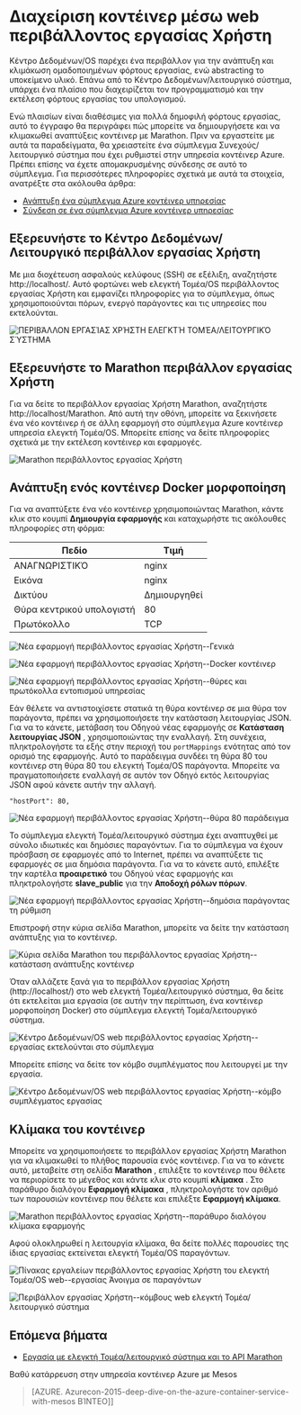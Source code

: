 <properties
   pageTitle="Azure Διαχείριση κοντέινερ κοντέινερ υπηρεσίας μέσω του περιβάλλοντος εργασίας Χρήστη web | Microsoft Azure"
   description="Ανάπτυξη κοντέινερ σε μια υπηρεσία σύμπλεγμα Azure κοντέινερ υπηρεσίας, χρησιμοποιώντας το web Marathon περιβάλλοντος εργασίας Χρήστη."
   services="container-service"
   documentationCenter=""
   authors="neilpeterson"
   manager="timlt"
   editor=""
   tags="acs, azure-container-service"
   keywords="Docker, κοντέινερ, μικρής κλίμακας-υπηρεσίες, Mesos, Azure"/>

<tags
   ms.service="container-service"
   ms.devlang="na"
   ms.topic="get-started-article"
   ms.tgt_pltfrm="na"
   ms.workload="na"
   ms.date="09/19/2016"
   ms.author="timlt"/>

# <a name="container-management-through-the-web-ui"></a>Διαχείριση κοντέινερ μέσω web περιβάλλοντος εργασίας Χρήστη

Κέντρο Δεδομένων/OS παρέχει ένα περιβάλλον για την ανάπτυξη και κλιμάκωση ομαδοποιημένων φόρτους εργασίας, ενώ abstracting το υποκείμενο υλικό. Επάνω από το Κέντρο Δεδομένων/λειτουργικό σύστημα, υπάρχει ένα πλαίσιο που διαχειρίζεται τον προγραμματισμό και την εκτέλεση φόρτους εργασίας του υπολογισμού.

Ενώ πλαισίων είναι διαθέσιμες για πολλά δημοφιλή φόρτους εργασίας, αυτό το έγγραφο θα περιγράφει πώς μπορείτε να δημιουργήσετε και να κλιμακωθεί αναπτύξεις κοντέινερ με Marathon. Πριν να εργαστείτε με αυτά τα παραδείγματα, θα χρειαστείτε ένα σύμπλεγμα Συνεχούς/λειτουργικό σύστημα που έχει ρυθμιστεί στην υπηρεσία κοντέινερ Azure. Πρέπει επίσης να έχετε απομακρυσμένης σύνδεσης σε αυτό το σύμπλεγμα. Για περισσότερες πληροφορίες σχετικά με αυτά τα στοιχεία, ανατρέξτε στα ακόλουθα άρθρα:

- [Ανάπτυξη ένα σύμπλεγμα Azure κοντέινερ υπηρεσίας](container-service-deployment.md)
- [Σύνδεση σε ένα σύμπλεγμα Azure κοντέινερ υπηρεσίας](container-service-connect.md)

## <a name="explore-the-dcos-ui"></a>Εξερευνήστε το Κέντρο Δεδομένων/Λειτουργικό περιβάλλον εργασίας Χρήστη

Με μια διοχέτευση ασφαλούς κελύφους (SSH) σε εξέλιξη, αναζητήστε http://localhost/. Αυτό φορτώνει web ελεγκτή Τομέα/OS περιβάλλοντος εργασίας Χρήστη και εμφανίζει πληροφορίες για το σύμπλεγμα, όπως χρησιμοποιούνται πόρων, ενεργό παράγοντες και τις υπηρεσίες που εκτελούνται.

![ΠΕΡΙΒΆΛΛΟΝ ΕΡΓΑΣΊΑΣ ΧΡΉΣΤΗ ΕΛΕΓΚΤΉ ΤΟΜΈΑ/ΛΕΙΤΟΥΡΓΙΚΌ ΣΎΣΤΗΜΑ](media/dcos/dcos2.png)

## <a name="explore-the-marathon-ui"></a>Εξερευνήστε το Marathon περιβάλλον εργασίας Χρήστη

Για να δείτε το περιβάλλον εργασίας Χρήστη Marathon, αναζητήστε http://localhost/Marathon. Από αυτή την οθόνη, μπορείτε να ξεκινήσετε ένα νέο κοντέινερ ή σε άλλη εφαρμογή στο σύμπλεγμα Azure κοντέινερ υπηρεσία ελεγκτή Τομέα/OS. Μπορείτε επίσης να δείτε πληροφορίες σχετικά με την εκτέλεση κοντέινερ και εφαρμογές.  

![Marathon περιβάλλοντος εργασίας Χρήστη](media/dcos/dcos3.png)

## <a name="deploy-a-docker-formatted-container"></a>Ανάπτυξη ενός κοντέινερ Docker μορφοποίηση

Για να αναπτύξετε ένα νέο κοντέινερ χρησιμοποιώντας Marathon, κάντε κλικ στο κουμπί **Δημιουργία εφαρμογής** και καταχωρήστε τις ακόλουθες πληροφορίες στη φόρμα:

Πεδίο           | Τιμή
----------------|-----------
ΑΝΑΓΝΩΡΙΣΤΙΚΌ              | nginx
Εικόνα           | nginx
Δικτύου         | Δημιουργηθεί
Θύρα κεντρικού υπολογιστή       | 80
Πρωτόκολλο        | TCP

![Νέα εφαρμογή περιβάλλοντος εργασίας Χρήστη--Γενικά](media/dcos/dcos4.png)

![Νέα εφαρμογή περιβάλλοντος εργασίας Χρήστη--Docker κοντέινερ](media/dcos/dcos5.png)

![Νέα εφαρμογή περιβάλλοντος εργασίας Χρήστη--θύρες και πρωτόκολλα εντοπισμού υπηρεσίας](media/dcos/dcos6.png)

Εάν θέλετε να αντιστοιχίσετε στατικά τη θύρα κοντέινερ σε μια θύρα τον παράγοντα, πρέπει να χρησιμοποιήσετε την κατάσταση λειτουργίας JSON. Για να το κάνετε, μετάβαση του Οδηγού νέας εφαρμογής σε **Κατάσταση λειτουργίας JSON** , χρησιμοποιώντας την εναλλαγή. Στη συνέχεια, πληκτρολογήστε τα εξής στην περιοχή του `portMappings` ενότητας από τον ορισμό της εφαρμογής. Αυτό το παράδειγμα συνδέει τη θύρα 80 του κοντέινερ στη θύρα 80 του ελεγκτή Τομέα/OS παράγοντα. Μπορείτε να πραγματοποιήσετε εναλλαγή σε αυτόν τον Οδηγό εκτός λειτουργίας JSON αφού κάνετε αυτήν την αλλαγή.

```none
"hostPort": 80,
```

![Νέα εφαρμογή περιβάλλοντος εργασίας Χρήστη--θύρα 80 παράδειγμα](media/dcos/dcos13.png)

Το σύμπλεγμα ελεγκτή Τομέα/λειτουργικό σύστημα έχει αναπτυχθεί με σύνολο ιδιωτικές και δημόσιες παραγόντων. Για το σύμπλεγμα να έχουν πρόσβαση σε εφαρμογές από το Internet, πρέπει να αναπτύξετε τις εφαρμογές σε μια δημόσια παράγοντα. Για να το κάνετε αυτό, επιλέξτε την καρτέλα **προαιρετικό** του Οδηγού νέας εφαρμογής και πληκτρολογήστε **slave_public** για την **Αποδοχή ρόλων πόρων**.

![Νέα εφαρμογή περιβάλλοντος εργασίας Χρήστη--δημόσια παράγοντας τη ρύθμιση](media/dcos/dcos14.png)

Επιστροφή στην κύρια σελίδα Marathon, μπορείτε να δείτε την κατάσταση ανάπτυξης για το κοντέινερ.

![Κύρια σελίδα Marathon του περιβάλλοντος εργασίας Χρήστη--κατάσταση ανάπτυξης κοντέινερ](media/dcos/dcos7.png)

Όταν αλλάζετε ξανά για το περιβάλλον εργασίας Χρήστη (http://localhost/) στο web ελεγκτή Τομέα/λειτουργικό σύστημα, θα δείτε ότι εκτελείται μια εργασία (σε αυτήν την περίπτωση, ένα κοντέινερ μορφοποίηση Docker) στο σύμπλεγμα ελεγκτή Τομέα/λειτουργικό σύστημα.

![Κέντρο Δεδομένων/OS web περιβάλλοντος εργασίας Χρήστη--εργασίας εκτελούνται στο σύμπλεγμα](media/dcos/dcos8.png)

Μπορείτε επίσης να δείτε τον κόμβο συμπλέγματος που λειτουργεί με την εργασία.

![Κέντρο Δεδομένων/OS web περιβάλλοντος εργασίας Χρήστη--κόμβο συμπλέγματος εργασίας](media/dcos/dcos9.png)

## <a name="scale-your-containers"></a>Κλίμακα του κοντέινερ

Μπορείτε να χρησιμοποιήσετε το περιβάλλον εργασίας Χρήστη Marathon για να κλιμακωθεί το πλήθος παρουσία ενός κοντέινερ. Για να το κάνετε αυτό, μεταβείτε στη σελίδα **Marathon** , επιλέξτε το κοντέινερ που θέλετε να περιορίσετε το μέγεθος και κάντε κλικ στο κουμπί **κλίμακα** . Στο παράθυρο διαλόγου **Εφαρμογή κλίμακα** , πληκτρολογήστε τον αριθμό των παρουσιών κοντέινερ που θέλετε και επιλέξτε **Εφαρμογή κλίμακα**.

![Marathon περιβάλλοντος εργασίας Χρήστη--παράθυρο διαλόγου κλίμακα εφαρμογής](media/dcos/dcos10.png)

Αφού ολοκληρωθεί η λειτουργία κλίμακα, θα δείτε πολλές παρουσίες της ίδιας εργασίας εκτείνεται ελεγκτή Τομέα/OS παραγόντων.

![Πίνακας εργαλείων περιβάλλοντος εργασίας Χρήστη του ελεγκτή Τομέα/OS web--εργασίας Άνοιγμα σε παραγόντων](media/dcos/dcos11.png)

![Περιβάλλον εργασίας Χρήστη--κόμβους web ελεγκτή Τομέα/λειτουργικό σύστημα](media/dcos/dcos12.png)

## <a name="next-steps"></a>Επόμενα βήματα

- [Εργασία με ελεγκτή Τομέα/λειτουργικό σύστημα και το API Marathon](container-service-mesos-marathon-rest.md)

Βαθύ κατάρρευση στην υπηρεσία κοντέινερ Azure με Mesos

> [AZURE. Azurecon-2015-deep-dive-on-the-azure-container-service-with-mesos ΒΊΝΤΕΟ]]
